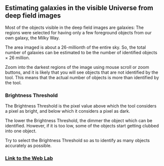 ## Estimating galaxies in the visible Universe from deep field images

Most of the objects visible in the deep field images are galaxies: The regions were selected for having only a few foreground objects from our own galaxy, the Milky Way.

The area imaged is about a 26-millionth of the entire sky. So, the total number of galaxies can be estimated to be the number of identified objects × 26 million.

Zoom into the darkest regions of the image using mouse scroll or zoom buttons, and it is likely that you will see objects that are not identified by the tool. This means that the actual number of objects is more than identified by the tool.

### Brightness Threshold

The Brightness Threshold is the pixel value above which the tool considers a pixel as bright, and below which it considers a pixel as dark.

The lower the Brightness Threshold, the dimmer the object which can be identified. However, if it is too low, some of the objects start getting clubbed into one object.

Try to select the Brightness Threshold so as to identify as many objects accurately as possible.

### [Link to the Web Lab](https://riteshsingh.github.io/deepfield/)
